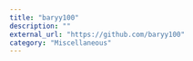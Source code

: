 ```yaml
---
title: "baryy100"
description: ""
external_url: "https://github.com/baryy100"
category: "Miscellaneous"
---
```

